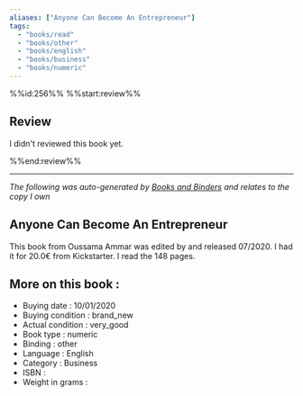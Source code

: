 ```yaml
---
aliases: ["Anyone Can Become An Entrepreneur"] 
tags: 
  - "books/read" 
  - "books/other" 
  - "books/english"
  - "books/business"
  - "books/numeric"
---
```

%%id:256%%
%%start:review%%
## Review
I didn't reviewed this book yet. 

%%end:review%%

---
_The following was auto-generated by [Books and Binders](Books%20and%20Binders.md) and relates to the copy I own_
## Anyone Can Become An Entrepreneur
This book from Oussama Ammar was edited by  and released 07/2020. I had it for 20.0€ from Kickstarter. I read the 148 pages.

## More on this book :
- Buying date : 10/01/2020
- Buying condition : brand_new
- Actual condition : very_good
- Book type : numeric
- Binding : other
- Language : English
- Category : Business
- ISBN : 
- Weight in grams : 
